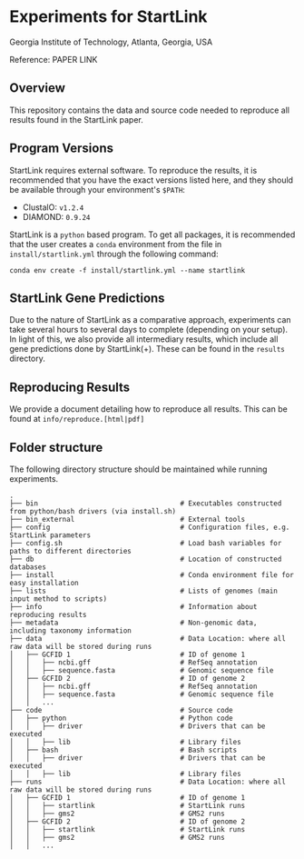 # Experiments for StartLink

Georgia Institute of Technology, Atlanta, Georgia, USA

Reference: PAPER LINK


## Overview

This repository contains the data and source code needed to reproduce all results found in the StartLink paper.

## Program Versions

StartLink requires external software. To reproduce the results, it is recommended that you have the exact versions 
listed here, and they should be available through your environment's `$PATH`:

- ClustalO: `v1.2.4`
- DIAMOND: `0.9.24`

StartLink is a `python` based program. To get all packages, it is recommended that the user creates a `conda` environment from the file 
in `install/startlink.yml` through the following command:

    conda env create -f install/startlink.yml --name startlink


## StartLink Gene Predictions

Due to the nature of StartLink as a comparative approach, experiments can take several hours to several days to complete (depending on your setup). In light of this, we also provide all intermediary results, which include all gene predictions done by StartLink(+). These can be found in the `results` directory.


##  Reproducing Results

We provide a document detailing how to reproduce all results. This can be found at `info/reproduce.[html|pdf]`


## Folder structure

The following directory structure should be maintained while running experiments.

    .
    ├── bin                                   # Executables constructed from python/bash drivers (via install.sh)
    ├── bin_external                          # External tools
    ├── config                                # Configuration files, e.g. StartLink parameters
    ├── config.sh                             # Load bash variables for paths to different directories
    ├── db                                    # Location of constructed databases
    ├── install                               # Conda environment file for easy installation
    ├── lists                                 # Lists of genomes (main input method to scripts)
    ├── info                                  # Information about reproducing results
    ├── metadata                              # Non-genomic data, including taxonomy information
    ├── data                                  # Data Location: where all raw data will be stored during runs
    │   ├── GCFID 1                           # ID of genome 1
    │   │   ├── ncbi.gff                      # RefSeq annotation
    │   │   ├── sequence.fasta                # Genomic sequence file
    │   ├── GCFID 2                           # ID of genome 2
    │   │   ├── ncbi.gff                      # RefSeq annotation
    │   │   ├── sequence.fasta                # Genomic sequence file
    │   │   ...
    ├── code                                  # Source code
    │   ├── python                            # Python code
    │   │   ├── driver                        # Drivers that can be executed
    │   │   ├── lib                           # Library files
    │   ├── bash                              # Bash scripts
    │   │   ├── driver                        # Drivers that can be executed
    │   │   ├── lib                           # Library files
    ├── runs                                  # Data Location: where all raw data will be stored during runs
    │   ├── GCFID 1                           # ID of genome 1
    │   │   ├── startlink                     # StartLink runs
    │   │   ├── gms2                          # GMS2 runs
    │   ├── GCFID 2                           # ID of genome 2
    │   │   ├── startlink                     # StartLink runs
    │   │   ├── gms2                          # GMS2 runs
    │   │   ...

